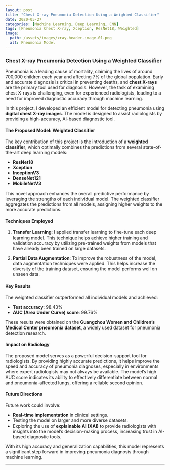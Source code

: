 ```yaml
---
layout: post
title: "Chest X-ray Pneumonia Detection Using a Weighted Classifier"
date: 2020-05-27
categories: [Machine Learning, Deep Learning, CNN]
tags: [Pneumonia Chest X-ray, Xception, ResNet18, Weighted]
image:
  path: /assets/images/xray-header-image-01.png
  alt: Pneumonia Model
---
```


### **Chest X-ray Pneumonia Detection Using a Weighted Classifier**

Pneumonia is a leading cause of mortality, claiming the lives of around 700,000 children each year and affecting 7% of the global population. Early and accurate diagnosis is critical in preventing deaths, and **chest X-rays** are the primary tool used for diagnosis. However, the task of examining chest X-rays is challenging, even for experienced radiologists, leading to a need for improved diagnostic accuracy through machine learning.

In this project, I developed an efficient model for detecting pneumonia using **digital chest X-ray images**. The model is designed to assist radiologists by providing a high-accuracy, AI-based diagnostic tool.

#### **The Proposed Model: Weighted Classifier**
The key contribution of this project is the introduction of a **weighted classifier**, which optimally combines the predictions from several state-of-the-art deep learning models:
- **ResNet18**
- **Xception**
- **InceptionV3**
- **DenseNet121**
- **MobileNetV3**

This novel approach enhances the overall predictive performance by leveraging the strengths of each individual model. The weighted classifier aggregates the predictions from all models, assigning higher weights to the more accurate predictions.

#### **Techniques Employed**
1. **Transfer Learning**: I applied transfer learning to fine-tune each deep learning model. This technique helps achieve higher training and validation accuracy by utilizing pre-trained weights from models that have already been trained on large datasets.
  
2. **Partial Data Augmentation**: To improve the robustness of the model, data augmentation techniques were applied. This helps increase the diversity of the training dataset, ensuring the model performs well on unseen data.

#### **Key Results**
The weighted classifier outperformed all individual models and achieved:
- **Test accuracy**: 98.43%
- **AUC (Area Under Curve) score**: 99.76%

These results were obtained on the **Guangzhou Women and Children’s Medical Center pneumonia dataset**, a widely used dataset for pneumonia detection research.

#### **Impact on Radiology**
The proposed model serves as a powerful decision-support tool for radiologists. By providing highly accurate predictions, it helps improve the speed and accuracy of pneumonia diagnoses, especially in environments where expert radiologists may not always be available. The model’s high AUC score indicates its ability to effectively differentiate between normal and pneumonia-affected lungs, offering a reliable second opinion.

#### **Future Directions**
Future work could involve:
- **Real-time implementation** in clinical settings.
- Testing the model on larger and more diverse datasets.
- Exploring the use of **explainable AI (XAI)** to provide radiologists with insights into the model’s decision-making process, increasing trust in AI-based diagnostic tools.

With its high accuracy and generalization capabilities, this model represents a significant step forward in improving pneumonia diagnosis through machine learning.

---
